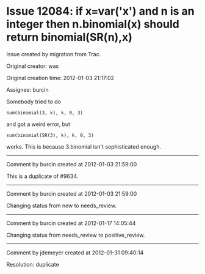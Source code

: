 # Issue 12084: if x=var('x') and n is an integer then n.binomial(x) should return binomial(SR(n),x)

Issue created by migration from Trac.

Original creator: was

Original creation time: 2012-01-03 21:17:02

Assignee: burcin

Somebody tried to do 

```
sum(binomial(3, k), k, 0, 3)
```

and got a weird error, but

```
sum(binomial(SR(3), k), k, 0, 3)
```

works.  This is because 3.binomial isn't sophisticated enough.


---

Comment by burcin created at 2012-01-03 21:59:00

This is a duplicate of #9634.


---

Comment by burcin created at 2012-01-03 21:59:00

Changing status from new to needs_review.


---

Comment by burcin created at 2012-01-17 14:05:44

Changing status from needs_review to positive_review.


---

Comment by jdemeyer created at 2012-01-31 09:40:14

Resolution: duplicate
